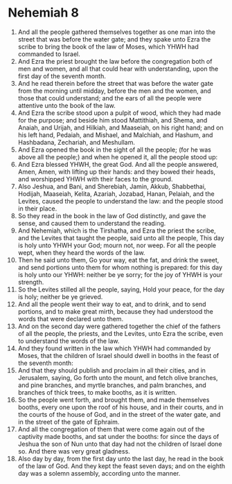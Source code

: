 ﻿# Nehemiah 8
1. And all the people gathered themselves together as one man into the street that was before the water gate; and they spake unto Ezra the scribe to bring the book of the law of Moses, which YHWH had commanded to Israel. 
2. And Ezra the priest brought the law before the congregation both of men and women, and all that could hear with understanding, upon the first day of the seventh month. 
3. And he read therein before the street that was before the water gate from the morning until midday, before the men and the women, and those that could understand; and the ears of all the people were attentive unto the book of the law. 
4. And Ezra the scribe stood upon a pulpit of wood, which they had made for the purpose; and beside him stood Mattithiah, and Shema, and Anaiah, and Urijah, and Hilkiah, and Maaseiah, on his right hand; and on his left hand, Pedaiah, and Mishael, and Malchiah, and Hashum, and Hashbadana, Zechariah, and Meshullam. 
5. And Ezra opened the book in the sight of all the people; (for he was above all the people;) and when he opened it, all the people stood up: 
6. And Ezra blessed YHWH, the great God. And all the people answered, Amen, Amen, with lifting up their hands: and they bowed their heads, and worshipped YHWH with their faces to the ground. 
7. Also Jeshua, and Bani, and Sherebiah, Jamin, Akkub, Shabbethai, Hodijah, Maaseiah, Kelita, Azariah, Jozabad, Hanan, Pelaiah, and the Levites, caused the people to understand the law: and the people stood in their place. 
8. So they read in the book in the law of God distinctly, and gave the sense, and caused them to understand the reading. 
9.  And Nehemiah, which is the Tirshatha, and Ezra the priest the scribe, and the Levites that taught the people, said unto all the people, This day is holy unto YHWH your God; mourn not, nor weep. For all the people wept, when they heard the words of the law. 
10. Then he said unto them, Go your way, eat the fat, and drink the sweet, and send portions unto them for whom nothing is prepared: for this day is holy unto our YHWH: neither be ye sorry; for the joy of YHWH is your strength. 
11. So the Levites stilled all the people, saying, Hold your peace, for the day is holy; neither be ye grieved. 
12. And all the people went their way to eat, and to drink, and to send portions, and to make great mirth, because they had understood the words that were declared unto them. 
13.  And on the second day were gathered together the chief of the fathers of all the people, the priests, and the Levites, unto Ezra the scribe, even to understand the words of the law. 
14. And they found written in the law which YHWH had commanded by Moses, that the children of Israel should dwell in booths in the feast of the seventh month: 
15. And that they should publish and proclaim in all their cities, and in Jerusalem, saying, Go forth unto the mount, and fetch olive branches, and pine branches, and myrtle branches, and palm branches, and branches of thick trees, to make booths, as it is written. 
16.  So the people went forth, and brought them, and made themselves booths, every one upon the roof of his house, and in their courts, and in the courts of the house of God, and in the street of the water gate, and in the street of the gate of Ephraim. 
17. And all the congregation of them that were come again out of the captivity made booths, and sat under the booths: for since the days of Jeshua the son of Nun unto that day had not the children of Israel done so. And there was very great gladness. 
18. Also day by day, from the first day unto the last day, he read in the book of the law of God. And they kept the feast seven days; and on the eighth day was a solemn assembly, according unto the manner. 
